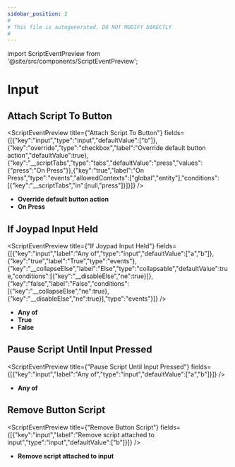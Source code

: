 ```yaml
---
sidebar_position: 2
#
# This file is autogenerated. DO NOT MODIFY DIRECTLY
#
---
```


import ScriptEventPreview from '@site/src/components/ScriptEventPreview';

# Input

## Attach Script To Button
<ScriptEventPreview title={"Attach Script To Button"} fields={[{"key":"input","type":"input","defaultValue":["b"]},{"key":"override","type":"checkbox","label":"Override default button action","defaultValue":true},{"key":"__scriptTabs","type":"tabs","defaultValue":"press","values":{"press":"On Press"}},{"key":"true","label":"On Press","type":"events","allowedContexts":["global","entity"],"conditions":[{"key":"__scriptTabs","in":[null,"press"]}]}]} />

- **Override default button action**  
- **On Press**  

## If Joypad Input Held
<ScriptEventPreview title={"If Joypad Input Held"} fields={[{"key":"input","label":"Any of","type":"input","defaultValue":["a","b"]},{"key":"true","label":"True","type":"events"},{"key":"__collapseElse","label":"Else","type":"collapsable","defaultValue":true,"conditions":[{"key":"__disableElse","ne":true}]},{"key":"false","label":"False","conditions":[{"key":"__collapseElse","ne":true},{"key":"__disableElse","ne":true}],"type":"events"}]} />

- **Any of**  
- **True**  
- **False**  

## Pause Script Until Input Pressed
<ScriptEventPreview title={"Pause Script Until Input Pressed"} fields={[{"key":"input","label":"Any of","type":"input","defaultValue":["a","b"]}]} />

- **Any of**  

## Remove Button Script
<ScriptEventPreview title={"Remove Button Script"} fields={[{"key":"input","label":"Remove script attached to input","type":"input","defaultValue":["b"]}]} />

- **Remove script attached to input**  

